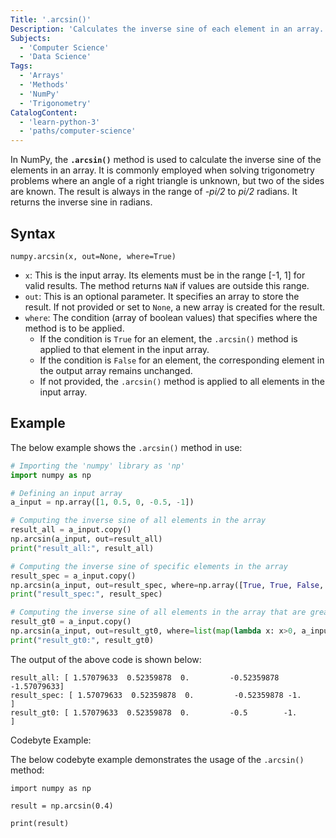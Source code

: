 ```yaml
---
Title: '.arcsin()'
Description: 'Calculates the inverse sine of each element in an array.'
Subjects:
  - 'Computer Science'
  - 'Data Science'
Tags:
  - 'Arrays'
  - 'Methods'
  - 'NumPy'
  - 'Trigonometry'
CatalogContent:
  - 'learn-python-3'
  - 'paths/computer-science'
---
```


In NumPy, the **`.arcsin()`** method is used to calculate the inverse sine of the elements in an array. It is commonly employed when solving trigonometry problems where an angle of a right triangle is unknown, but two of the sides are known. The result is always in the range of _-pi/2_ to _pi/2_ radians. It returns the inverse sine in radians.

## Syntax

```pseudo
numpy.arcsin(x, out=None, where=True)
```

- `x`: This is the input array. Its elements must be in the range [-1, 1] for valid results. The method returns `NaN` if values are outside this range.
- `out`: This is an optional parameter. It specifies an array to store the result. If not provided or set to `None`, a new array is created for the result.
- `where`: The condition (array of boolean values) that specifies where the method is to be applied.
  - If the condition is `True` for an element, the `.arcsin()` method is applied to that element in the input array.
  - If the condition is `False` for an element, the corresponding element in the output array remains unchanged.
  - If not provided, the `.arcsin()` method is applied to all elements in the input array.

## Example

The below example shows the `.arcsin()` method in use:

```py
# Importing the 'numpy' library as 'np'
import numpy as np

# Defining an input array
a_input = np.array([1, 0.5, 0, -0.5, -1])

# Computing the inverse sine of all elements in the array
result_all = a_input.copy()
np.arcsin(a_input, out=result_all)
print("result_all:", result_all)

# Computing the inverse sine of specific elements in the array
result_spec = a_input.copy()
np.arcsin(a_input, out=result_spec, where=np.array([True, True, False, True, False]), dtype=float)
print("result_spec:", result_spec)

# Computing the inverse sine of all elements in the array that are greater than 0
result_gt0 = a_input.copy()
np.arcsin(a_input, out=result_gt0, where=list(map(lambda x: x>0, a_input)), dtype=float)
print("result_gt0:", result_gt0)
```

The output of the above code is shown below:

```shell
result_all: [ 1.57079633  0.52359878  0.         -0.52359878 -1.57079633]
result_spec: [ 1.57079633  0.52359878  0.         -0.52359878 -1.        ]
result_gt0: [ 1.57079633  0.52359878  0.         -0.5        -1.        ]
```

Codebyte Example:

The below codebyte example demonstrates the usage of the `.arcsin()` method:

```codebyte/python
import numpy as np

result = np.arcsin(0.4)

print(result)
```
